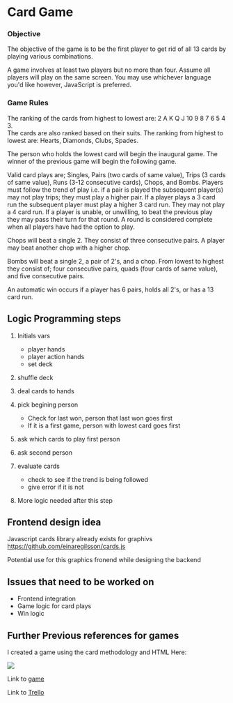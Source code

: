# Card Game

### Objective
The objective of the game is to be the first player to get rid of all 13 cards by playing various combinations.
 
 
A game involves at least two players but no more than four.
Assume all players will play on the same screen.
You may use whichever language you'd like however, JavaScript is preferred.
 
 
### Game Rules
 
The ranking of the cards from highest to lowest are: 2 A K Q J 10 9 8 7 6 5 4 3.  
The cards are also ranked based on their suits. 
The ranking from highest to lowest are: Hearts, Diamonds, Clubs, Spades.
 
The person who holds the lowest card will begin the inaugural game.
The winner of the previous game will begin the following game.
 
Valid card plays are; Singles, Pairs (two cards of same value), Trips (3 cards of same value), Runs (3-12 consecutive cards), Chops, and Bombs.
Players must follow the trend of play i.e. if a pair is played the subsequent player(s) may not play trips; they must play a higher pair.
If a player plays a 3 card run the subsequent player must play a higher 3 card run. They may not play a 4 card run.
If a player is unable, or unwilling, to beat the previous play they may pass their turn for that round.
A round is considered complete when all players have had the option to play.
 
Chops will beat a single 2.
They consist of three consecutive pairs. 
A player may beat another chop with a higher chop.
 
Bombs will beat a single 2, a pair of 2's, and a chop. 
From lowest to highest they consist of; four consecutive pairs, quads (four cards of same value), and five consecutive pairs. 
 
An automatic win occurs if a player has 6 pairs, holds all 2's, or has a 13 card run.
 

## Logic Programming steps
1. Initials vars
	- player hands
	- player action hands
	- set deck

2. shuffle deck
3. deal cards to hands
4. pick begining person
	- Check for last won, person that last won goes first
	- If it is a first game, person with lowest card goes first
5. ask which cards to play first person
6. ask second person
7. evaluate cards
    - check to see if the trend is being followed
	- give error if it is not
8. More logic needed after this step


## Frontend design idea
Javascript cards library already exists for graphivs
https://github.com/einaregilsson/cards.js

Potential use for this graphics fronend while designing the backend

## Issues that need to be worked on
- Frontend integration
- Game logic for card plays
- Win logic


## Further Previous references for games

I created a game using the card methodology and HTML  Here: 

![](https://github.com/ilya0/Project1/blob/master/readme%20files/Main%20setup%20front%20page.png)

Link to [game](http://ilya0.github.io/Project1)

Link to [Trello](https://trello.com/b/0pPnXkD1/project1-pvp)

